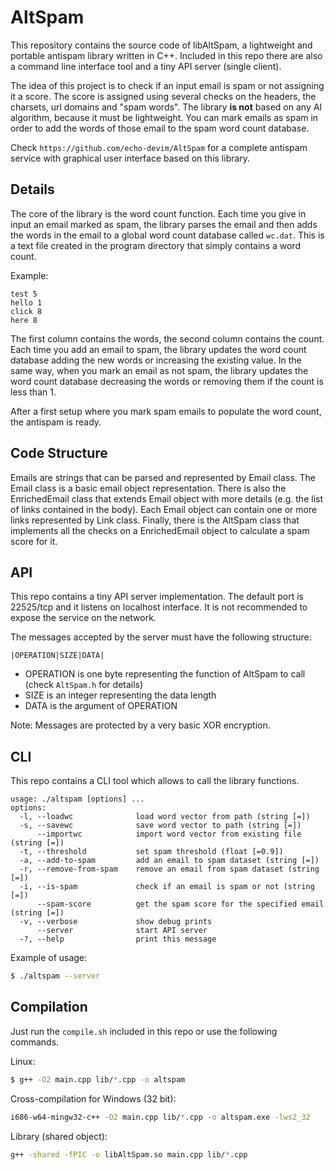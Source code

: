 # AltSpam

This repository contains the source code of libAltSpam, a lightweight and portable antispam library written in C++. Included in this repo there are also a command line interface tool and a tiny API server (single client).

The idea of this project is to check if an input email is spam or not assigning it a score. The score is assigned using several checks on the headers, the charsets, url domains and "spam words".
The library **is not** based on any AI algorithm, because it must be lightweight. You can mark emails as spam in order to add the words of those email to the spam word count database.

Check `https://github.com/echo-devim/AltSpam` for a complete antispam service with graphical user interface based on this library.

## Details
The core of the library is the word count function. Each time you give in input an email marked as spam, the library parses the email and then adds the words in the email to a global word count database called `wc.dat`.
This is a text file created in the program directory that simply contains a word count.

Example:
```
test 5
hello 1
click 8
here 8
```

The first column contains the words, the second column contains the count.
Each time you add an email to spam, the library updates the word count database adding the new words or increasing the existing value. In the same way, when you mark an email as not spam, the library updates the word count database decreasing the words or removing them if the count is less than 1.

After a first setup where you mark spam emails to populate the word count, the antispam is ready.

## Code Structure
Emails are strings that can be parsed and represented by Email class. The Email class is a basic email object representation. There is also the EnrichedEmail class that extends Email object with more details (e.g. the list of links contained in the body).
Each Email object can contain one or more links represented by Link class.
Finally, there is the AltSpam class that implements all the checks on a EnrichedEmail object to calculate a spam score for it.

## API
This repo contains a tiny API server implementation. The default port is 22525/tcp and it listens on localhost interface. It is not recommended to expose the service on the network. 

The messages accepted by the server must have the following structure:
```
|OPERATION|SIZE|DATA|
```
*  OPERATION is one byte representing the function of AltSpam to call (check `AltSpam.h` for details)
*  SIZE is an integer representing the data length
*  DATA is the argument of OPERATION

Note: Messages are protected by a very basic XOR encryption.

## CLI
This repo contains a CLI tool which allows to call the library functions.

```
usage: ./altspam [options] ... 
options:
  -l, --loadwc              load word vector from path (string [=])
  -s, --savewc              save word vector to path (string [=])
      --importwc            import word vector from existing file (string [=])
  -t, --threshold           set spam threshold (float [=0.9])
  -a, --add-to-spam         add an email to spam dataset (string [=])
  -r, --remove-from-spam    remove an email from spam dataset (string [=])
  -i, --is-spam             check if an email is spam or not (string [=])
      --spam-score          get the spam score for the specified email (string [=])
  -v, --verbose             show debug prints
      --server              start API server
  -?, --help                print this message
```

Example of usage:
```sh
$ ./altspam --server
```

## Compilation

Just run the `compile.sh` included in this repo or use the following commands.

Linux:
```sh
$ g++ -O2 main.cpp lib/*.cpp -o altspam
```

Cross-compilation for Windows (32 bit):
```sh
i686-w64-mingw32-c++ -O2 main.cpp lib/*.cpp -o altspam.exe -lws2_32
```

Library (shared object):
```sh
g++ -shared -fPIC -o libAltSpam.so main.cpp lib/*.cpp
```